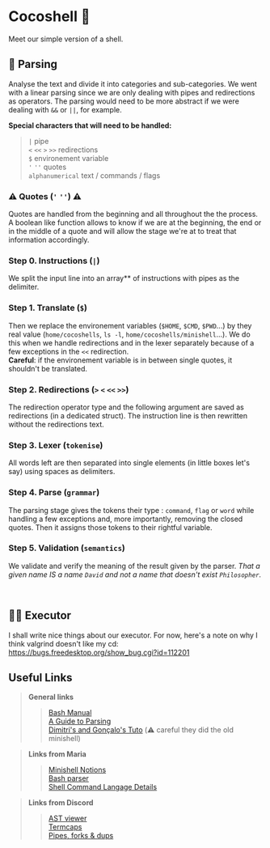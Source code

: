 
# Cocoshell 🥥
Meet our simple version of a shell.

## 🍴 Parsing
Analyse the text and divide it into categories and sub-categories. 
We went with a linear parsing since we are only dealing with pipes and redirections as operators. The parsing would need to be more abstract if we were dealing with `&&` or `||`, for example.

**Special characters that will need to be handled:**
> `|` pipe <br>
> `<` `<<` `>` `>>` redirections <br>
> `$` environement variable <br>
> `'` `''` quotes <br>
> `alphanumerical` text / commands / flags <br>

### ⚠️ Quotes (`'` `''`) ⚠️
Quotes are handled from the beginning and all throughout the the process. A boolean like function allows to know if we are at the beginning, the end or in the middle of a quote and will allow the stage we're at to treat that information accordingly. 

### Step 0. Instructions (`|`)
We split the input line into an array** of instructions with pipes as the delimiter.

### Step 1. Translate (`$`)
Then we replace the environement variables (`$HOME`, `$CMD`, `$PWD`...) by they real value (`home/cocoshells`, `ls -l`, `home/cocoshells/minishell`...). We do this when we handle redirections and in the lexer separately because of a few exceptions in the `<<` redirection. <br>
**Careful**: if the environement variable is in between single quotes, it shouldn't be translated.

### Step 2. Redirections (`>` `<` `<<` `>>`)
The redirection operator type and the following argument are saved as redirections (in a dedicated struct). The instruction line is then rewritten without the redirections text.

### Step 3. Lexer (`tokenise`)
All words left are then separated into single elements (in little boxes let's say) using spaces as delimiters.

### Step 4. Parse (`grammar`)
The parsing stage gives the tokens their type : `command`, `flag` or `word` while handling a few exceptions and, more importantly, removing the closed quotes. Then it assigns those tokens to their rightful variable. 

### Step 5. Validation (`semantics`)
We validate and verify the meaning of the result given by the parser. 
<i>That a given name IS a name `David` and not a name that doesn't exist `Philosopher`.</i>

</br>

## 🏃‍♂️ Executor

I shall write nice things about our executor. For now, here's a note on why I think valgrind doesn't like my cd: https://bugs.freedesktop.org/show_bug.cgi?id=112201

## Useful Links

> **General links**
>> [Bash Manual](https://www.gnu.org/savannah-checkouts/gnu/bash/manual/bash.html#What-is-Bash_003f) <br>
>> [A Guide to Parsing](https://tomassetti.me/guide-parsing-algorithms-terminology/) <br>
>> [Dimitri's and Gonçalo's Tuto](https://github.com/DimitriDaSilva/42_minishell/blob/master/README.md#1-extracting-information) (⚠️ careful they did the old minishell)

> **Links from Maria**
>> [Minishell Notions](https://www.notion.so/Minishell-Materials-7bbd45a806e04395ab578ca3f805806c) <br>
>> [Bash parser](https://vorpaljs.github.io/bash-parser-playground/) <br>
>> [Shell Command Langage Details](https://pubs.opengroup.org/onlinepubs/9699919799/utilities/V3_chap02.html#tag_18_01)

> **Links from Discord**
>> [AST viewer](https://ast-viewer.datacamp.com/editor?code=echo%20alo%20%3E%20aqui.txt%20bla%20bla%20%3E%3E%20alo.txt%20test%20%7C%20wc%20%7C%20ls%20%3E%20aqui.txt&start=NA&grammar=shell) <br>
>> [Termcaps](https://github.com/Olbrien/42Lisboa-lvl_3_minishell/blob/main/extras/termcaps_history_explanation/termcaps.c) <br>
>> [Pipes, forks & dups](https://www.rozmichelle.com/pipes-forks-dups/)

